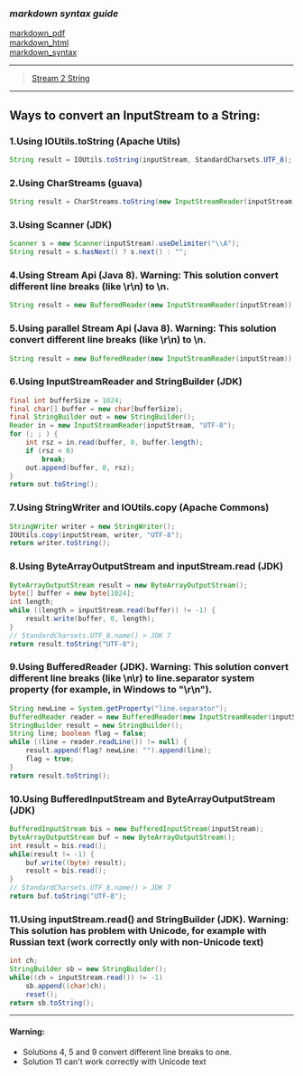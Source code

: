 ### *markdown syntax guide*
[markdown_pdf](https://guides.github.com/pdfs/markdown-cheatsheet-online.pdf)<br>
[markdown_html](https://guides.github.com/features/mastering-markdown/)<br>
[markdown_syntax](https://sourceforge.net/p/freemind/wiki/markdown_syntax/)

---

> [Stream 2 String](https://stackoverflow.com/questions/309424/read-convert-an-inputstream-to-a-string) 

***

## Ways to convert an InputStream to a String:

### 1.Using IOUtils.toString (Apache Utils)
```java
String result = IOUtils.toString(inputStream, StandardCharsets.UTF_8);
```
### 2.Using CharStreams (guava)
```java
String result = CharStreams.toString(new InputStreamReader(inputStream, Charsets.UTF_8));
```
### 3.Using Scanner (JDK)
```java
Scanner s = new Scanner(inputStream).useDelimiter("\\A");
String result = s.hasNext() ? s.next() : "";
```
### 4.Using Stream Api (Java 8). Warning: This solution convert different line breaks (like \r\n) to \n.
```java
String result = new BufferedReader(new InputStreamReader(inputStream)).lines().collect(Collectors.joining("\n"));
```
### 5.Using parallel Stream Api (Java 8). Warning: This solution convert different line breaks (like \r\n) to \n.
```java
String result = new BufferedReader(new InputStreamReader(inputStream)).lines().parallel().collect(Collectors.joining("\n"));
```
### 6.Using InputStreamReader and StringBuilder (JDK)
```java
final int bufferSize = 1024;
final char[] buffer = new char[bufferSize];
final StringBuilder out = new StringBuilder();
Reader in = new InputStreamReader(inputStream, "UTF-8");
for (; ; ) {
    int rsz = in.read(buffer, 0, buffer.length);
    if (rsz < 0)
        break;
    out.append(buffer, 0, rsz);
}
return out.toString();
```
### 7.Using StringWriter and IOUtils.copy (Apache Commons)
```java
StringWriter writer = new StringWriter();
IOUtils.copy(inputStream, writer, "UTF-8");
return writer.toString();
```
### 8.Using ByteArrayOutputStream and inputStream.read (JDK)
```java
ByteArrayOutputStream result = new ByteArrayOutputStream();
byte[] buffer = new byte[1024];
int length;
while ((length = inputStream.read(buffer)) != -1) {
    result.write(buffer, 0, length);
}
// StandardCharsets.UTF_8.name() > JDK 7
return result.toString("UTF-8");
```
### 9.Using BufferedReader (JDK). Warning: This solution convert different line breaks (like \n\r) to line.separator system property (for example, in Windows to "\r\n").
```java
String newLine = System.getProperty("line.separator");
BufferedReader reader = new BufferedReader(new InputStreamReader(inputStream));
StringBuilder result = new StringBuilder();
String line; boolean flag = false;
while ((line = reader.readLine()) != null) {
    result.append(flag? newLine: "").append(line);
    flag = true;
}
return result.toString();
```
### 10.Using BufferedInputStream and ByteArrayOutputStream (JDK)
```java
BufferedInputStream bis = new BufferedInputStream(inputStream);
ByteArrayOutputStream buf = new ByteArrayOutputStream();
int result = bis.read();
while(result != -1) {
    buf.write((byte) result);
    result = bis.read();
}
// StandardCharsets.UTF_8.name() > JDK 7
return buf.toString("UTF-8");
```
### 11.Using inputStream.read() and StringBuilder (JDK). Warning: This solution has problem with Unicode, for example with Russian text (work correctly only with non-Unicode text)
``` java
int ch;
StringBuilder sb = new StringBuilder();
while((ch = inputStream.read()) != -1)
    sb.append((char)ch);
    reset();
return sb.toString();
``` 

---

#### Warning:
* Solutions 4, 5 and 9 convert different line breaks to one.
* Solution 11 can't work correctly with Unicode text

